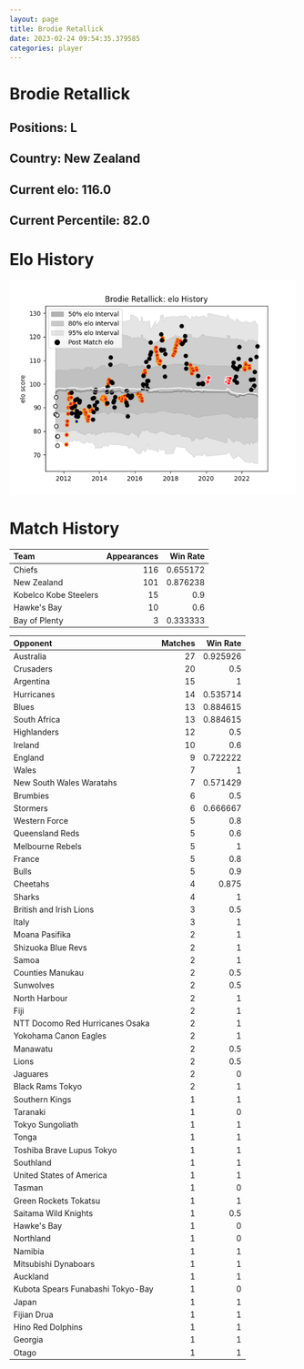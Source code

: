 ```yaml
---  
layout: page  
title: Brodie Retallick  
date: 2023-02-24 09:54:35.379585  
categories: player  
---
```

# Brodie Retallick

## Positions: L

## Country: New Zealand

## Current elo: 116.0

## Current Percentile: 82.0

# Elo History


![elo history](history_BrodieRetallick.png)
# Match History


| Team                  |   Appearances |   Win Rate |
|:----------------------|--------------:|-----------:|
| Chiefs                |           116 |   0.655172 |
| New Zealand           |           101 |   0.876238 |
| Kobelco Kobe Steelers |            15 |   0.9      |
| Hawke's Bay           |            10 |   0.6      |
| Bay of Plenty         |             3 |   0.333333 |

| Opponent                          |   Matches |   Win Rate |
|:----------------------------------|----------:|-----------:|
| Australia                         |        27 |   0.925926 |
| Crusaders                         |        20 |   0.5      |
| Argentina                         |        15 |   1        |
| Hurricanes                        |        14 |   0.535714 |
| Blues                             |        13 |   0.884615 |
| South Africa                      |        13 |   0.884615 |
| Highlanders                       |        12 |   0.5      |
| Ireland                           |        10 |   0.6      |
| England                           |         9 |   0.722222 |
| Wales                             |         7 |   1        |
| New South Wales Waratahs          |         7 |   0.571429 |
| Brumbies                          |         6 |   0.5      |
| Stormers                          |         6 |   0.666667 |
| Western Force                     |         5 |   0.8      |
| Queensland Reds                   |         5 |   0.6      |
| Melbourne Rebels                  |         5 |   1        |
| France                            |         5 |   0.8      |
| Bulls                             |         5 |   0.9      |
| Cheetahs                          |         4 |   0.875    |
| Sharks                            |         4 |   1        |
| British and Irish Lions           |         3 |   0.5      |
| Italy                             |         3 |   1        |
| Moana Pasifika                    |         2 |   1        |
| Shizuoka Blue Revs                |         2 |   1        |
| Samoa                             |         2 |   1        |
| Counties Manukau                  |         2 |   0.5      |
| Sunwolves                         |         2 |   0.5      |
| North Harbour                     |         2 |   1        |
| Fiji                              |         2 |   1        |
| NTT Docomo Red Hurricanes Osaka   |         2 |   1        |
| Yokohama Canon Eagles             |         2 |   1        |
| Manawatu                          |         2 |   0.5      |
| Lions                             |         2 |   0.5      |
| Jaguares                          |         2 |   0        |
| Black Rams Tokyo                  |         2 |   1        |
| Southern Kings                    |         1 |   1        |
| Taranaki                          |         1 |   0        |
| Tokyo Sungoliath                  |         1 |   1        |
| Tonga                             |         1 |   1        |
| Toshiba Brave Lupus Tokyo         |         1 |   1        |
| Southland                         |         1 |   1        |
| United States of America          |         1 |   1        |
| Tasman                            |         1 |   0        |
| Green Rockets Tokatsu             |         1 |   1        |
| Saitama Wild Knights              |         1 |   0.5      |
| Hawke's Bay                       |         1 |   0        |
| Northland                         |         1 |   0        |
| Namibia                           |         1 |   1        |
| Mitsubishi Dynaboars              |         1 |   1        |
| Auckland                          |         1 |   1        |
| Kubota Spears Funabashi Tokyo-Bay |         1 |   0        |
| Japan                             |         1 |   1        |
| Fijian Drua                       |         1 |   1        |
| Hino Red Dolphins                 |         1 |   1        |
| Georgia                           |         1 |   1        |
| Otago                             |         1 |   1        |